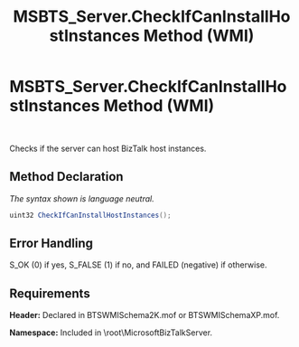 ﻿---
title: MSBTS_Server.CheckIfCanInstallHostInstances Method (WMI)
TOCTitle: MSBTS_Server.CheckIfCanInstallHostInstances Method (WMI)
ms:assetid: ceae4612-a215-45b7-a210-be9d39d17be6
ms:mtpsurl: https://msdn.microsoft.com/library/Aa578491(v=BTS.80)
ms:contentKeyID: 51531340
ms.date: 08/30/2017
mtps_version: v=BTS.80
---

# MSBTS\_Server.CheckIfCanInstallHostInstances Method (WMI)

 

Checks if the server can host BizTalk host instances.

## Method Declaration

*The syntax shown is language neutral.*

```C#
uint32 CheckIfCanInstallHostInstances();  
```

## Error Handling

S\_OK (0) if yes, S\_FALSE (1) if no, and FAILED (negative) if otherwise.

## Requirements

**Header:** Declared in BTSWMISchema2K.mof or BTSWMISchemaXP.mof.

**Namespace:** Included in \\root\\MicrosoftBizTalkServer.

